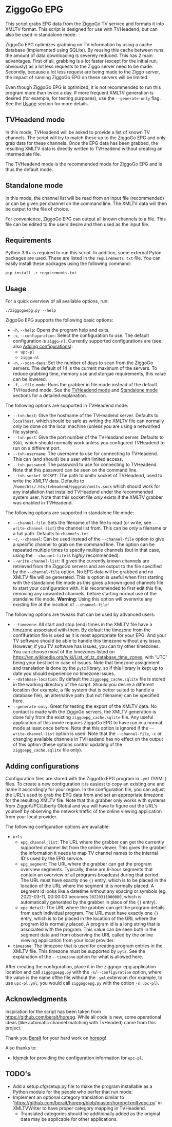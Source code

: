 # ZiggoGo EPG

This script grabs EPG data from the ZiggoGo TV service and formats it into XMLTV format. This script is designed for use with
TVHeadend, but can also be used in standalone mode.

ZiggoGo EPG optimizes grabbing on TV information by using a cache database (implemented using SQLite). By reusing this cache
between runs, the amount of data downloading is severely reduced. This has 2 main advantages. First of all, grabbing is a lot
faster (except for the initial run, obviously) as a lot less requests to the Ziggo server need to be made. Secondly, because a
lot less request are being made to the Ziggo server, the impact of running ZiggoGo EPG on these servers will be limited.

Even though ZiggoGo EPG is optimized, it is not recommended to run this program more than twice a day. If more frequent XMLTV
generation is desired (for example, for testing purposes), use the `--generate-only` flag. See the [Usage](#usage) section for
more details.

## TVHeadend mode

In this mode, TVHeadend will be asked to provide a list of known TV channels. The script will try to match these up to the
ZiggoGo EPG and only grab data for these channels. Once the EPG data has been grabbed, the resulting XMLTV data is directly
written to TVHeadend without creating an intermediate file.

The TVHeadend mode is the recommended mode for ZiggoGo EPG and is thus the default mode.

## Standalone mode

In this mode, the channel list will be read from an input file (recommended) or can be given per channel on the command line.
The XMLTV data will then be output to the file of choice.

For convenience, ZiggoGo EPG can output all known channels to a file. This file can be edited to the users desire and then used
as the input file.

## Requirements

Python 3.6+ is required to run this script. In addition, some external Pyton packages are used. These are listed in the
`requirements.txt` file. You can easily install these packages using the following command:
```shell
pip install -r requirements.txt
```

## Usage

For a quick overview of all available options, run:
```shell
./ziggogoepg.py --help
```

ZiggoGo EPG supports the following basic options:
- `-h`, `--help`: Opens the program help and exits.
- `-s`, `--configuration`: Select the configuration to use. The default configuration is `ziggo-nl`. Currently supported
  configurations are (see also [Adding configurations](adding-configurations)):
  - `upc-pl`
  - `ziggo-nl`
- `-n`, `--scan-days`: Set the number of days to scan from the ZiggoGo servers. The default of 14 is the current maximum of
  the servers. To reduce grabbing time, memory use and storgae requirements, this value can be lowered.
- `-f`, `--file-mode`: Runs the grabber in file mode instead of the default TVHeadend mode. See the
  [TVHeadend mode](#tvheadend-mode) and [Standalone mode](#standalone-mode) sections for a detailed explanation.

The following options are supported in TVHeadend mode:
- `--tvh-host`: Give the hostname of the TVHeadend server. Defaults to `localhost`, which should be safe as writing the XMLTV file
  can normally only be done on the local machine (unless you are using a networked file system).
- `--tvh-port`: Give the port number of the TVHeadand server. Defaults to `9981`, which should normally work unless you configured
  TVHeadend to run on a different port.
- `--tvh-username`: The username to use for connecting to TVHeadend. This can (and should) be a user with limited access.
- `--tvh-password`: The password to use for connecting to TVHeadend. Note that this password can be seen on the command line.
- `--tvh-socket SOCKET`: The path to xmltv socket of TVHeadend, used to write the XMLTV data. Defaults to
  `/home/hts/.hts/tvheadend/epggrab/xmltv.sock` which should work for any installation that installed TVHeadend under the
  recommended system user. Note that this socket file _only_ exists if the XMLTV grabber was enabled in TVHeadend.

The following options are supported in standalone file mode:
- `--channel-file`: Sets the filename of the file to read (or write, see `--write-channel-list`) the channel list from. This can
  be only a filename or a full path. Defaults to `channels.txt`.
- `-c`, `--channel`: Can be used instead of the `--channel-file` option to give a specific channel to grab on the command line.
  The option can be repeated multiple times to specify multiple channels (but in that case, using the `--channel-file` is
  _highly_ recommended).
- `--write-channel-list`: If given the currently known channels are retrieved from the ZiggoGo servers and are output to the file
  specified by the `--channel-file` option. No EPG data will be grabbed and no XMLTV file will be generated. This is option is
  useful when first starting with the standalone file mode as this gives a known-good channels file to start your configuration
  with. It is recommended to first edit this file, removing any unwanted channels, before starting normal use of the
  standalne file mode. **Warning**: Using this option will overwrite any existing file at the location of `--channel-file`!

The following options are tweaks that can be used by advanced users:
- `--timezone`: All start and stop (end) times in the XMLTV file have a timezone associated with them. By default
  the timezone from the confifuration file is used as it is most appropriate for your EPG. And your TV software should be
  able to handle this timezone without any issue. However, if you TV software has issues, you can try other timezones. You can
  choose most of the timezones listed on https://en.wikipedia.org/wiki/List_of_tz_database_time_zones, with 'UTC' being your best
  bet in case of issues. Note that timezone assignment and translation is done by the `pytz` library, so if this library is kept
  up to date you should experience no timezone issues.
- `--database-location`: By default the `ziggoepg_cache.sqlite` file is stored in the working directory of the script. Should you
  desire a different location (for example, a file system that is better suited to handle a database file), an alternative path
  (but not filename) can be specified here.
- `--generate-only`: Great for testing the export of the XMLTV data. No contact is made with the ZiggoGo servers, the XMLTV
  generation is done fully from the existing `ziggoepg_cache.sqlite` file. Any useful application of this mode requires ZiggoGo
  EPG to have run in a normal mode at least once before. Note that this option is ignored if the `--write-channel-list` option
  is used. Note that the `--channel-file`, `-c` or changing available channels in TVHeadand has no effect on the output of this
  option (these options control updating of the `ziggoepg_cache.sqlite` file only).

## Adding configurations

Configuration files are stored with the ZiggoGo EPG program in `.yml` (YAML) files. To create a new configuration it is easiest
to copy an existing one and name it accordingly for your region. In the configuration file, you can adjust the URL's used to
grab the EPG data from and set an appropriate timezone for the resulting XMLTV file. Note that this grabber only works with
systems from Ziggo/UPC/Liberty Global and you will have to figure out the URL's yourself by observing the network traffic of
the online viewing application from your local provider.

The following configuration options are available:
- `urls`
  - `epg_channel_list`: The URL where the grabber can get the currently supported channel list from the online viewer. This gives
    the grabber the information it needs to map TV channel names to the internal ID's used by the EPG service.
  - `epg_segment`: The URL where the grabber can get the program overview segments. Typically, these are 6-hour segments that
    contain an overview of all programs broadcast during that period. The URL must have exactly one `{}` entry, which is to be
    placed in the location of the URL where the segment id is normally placed. A segment id looks like a datetime without any
    spacing or symbols (eg. 2022-03-11, 00:00:00 becomes `20220311000000`, which is automatically generated by the grabber in
    place of the `{}` entry).
  - `epg_detail`: The URL where the grabber can get the program details from each individual program. The URL must have exactly
    one `{}` entry, which is to be placed in the location of the URL where the program id is normally placed. A program id is a
    long string that is associated with the program. This value can be seen both in the segment data and from observing the URL
    called by the online viewing application from your local provider.
- `timezone`: The timezone that is used for creating program entries in the XMLTV file. This timezone must be supported by
  `pytz`. See the explanation of the `--timezone` option for what is allowed here.

After creating the configuration, place it in the ziggogo-epg application location and call `ziggogoepg.py` with the
`-s`/`--configuration` option, where the value is the name ofthe file without the `.yml` extension (for example, to use
`upc-pl.yml`, you would call `ziggogoepg.py` with the option `-s upc-pl`).

## Acknowledgments

Inspiration for the script has been taken from https://github.com/beralt/horepg. While all code is new, some operational ideas
(like automatic channel matching with TvHeaded) came from this project.

Thank you [Beralt](https://github.com/beralt) for your hard work on [horepg](https://github.com/beralt/horepg)!

Also thanks to:
- [ldymek](https://github.com/ldymek) for providing the configuration information for `upc-pl`.

## TODO's

- Add a setup.cfg/setup.py file to make the program installable as a Python module for the people who perfer that run mode.
- Implement an optional category translation similar to 'https://github.com/beralt/horepg/blob/master/horepg/xmltvdoc.py' in 
  XMLTVWriter to have proper category mapping in TVHeadend.
  - Translated categories should be additionally added as the original data may be applicable for other applications.
